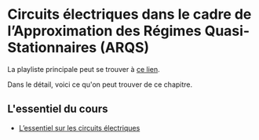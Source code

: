 # Circuits électriques dans le cadre de l’Approximation des Régimes Quasi-Stationnaires (ARQS)

La playliste principale peut se trouver à [ce lien](https://youtube.com/playlist?list=PLEABsk5Xlyk7SRk1J5RxF_B3YucQqwtiQ).

Dans le détail, voici ce qu'on peut trouver de ce chapitre.

## L'essentiel du cours

* [L’essentiel sur les circuits électriques](https://youtu.be/v_-H_8wRB10)

